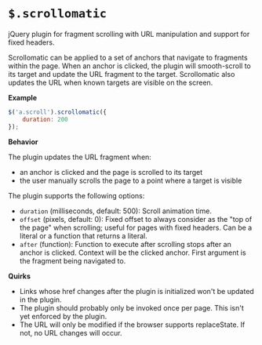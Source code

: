`$.scrollomatic`
============

jQuery plugin for fragment scrolling with URL manipulation and support for fixed headers.

Scrollomatic can be applied to a set of anchors that navigate to fragments within the page. When an anchor is clicked, the plugin will smooth-scroll to its target and update the URL fragment to the target. Scrollomatic also updates the URL when known targets are visible on the screen.

**Example**

```javascript
$('a.scroll').scrollomatic({
    duration: 200
});
```

**Behavior**

The plugin updates the URL fragment when:

- an anchor is clicked and the page is scrolled to its target
- the user manually scrolls the page to a point where a target is visible

The plugin supports the following options:

- `duration` (milliseconds, default: 500): Scroll animation time.
- `offset` (pixels, default: 0): Fixed offset to always consider as the "top of the page" when scrolling; useful for pages with fixed headers. Can be a literal or a function that returns a literal.
- `after` (function): Function to execute after scrolling stops after an anchor is clicked. Context will be the clicked anchor. First argument is the fragment being navigated to.

**Quirks**

- Links whose href changes after the plugin is initialized won't be updated in the plugin.
- The plugin should probably only be invoked once per page. This isn't yet enforced by the plugin.
- The URL will only be modified if the browser supports replaceState. If not, no URL changes will occur.
